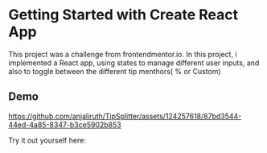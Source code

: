 # Getting Started with Create React App

This project was a challenge from frontendmentor.io. 
In this project, i implemented a React app, using states to manage different user inputs, and also to toggle between the different tip menthors( % or Custom)

## Demo



https://github.com/anjaliruth/TipSplitter/assets/124257618/87bd3544-44ed-4a85-8347-b3ce5902b853

Try it out yourself here:


